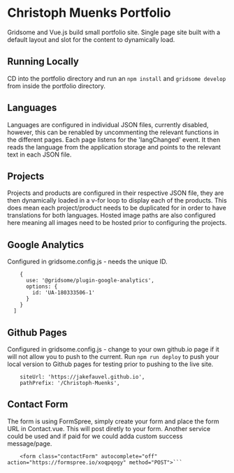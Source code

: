 # Christoph Muenks Portfolio

Gridsome and Vue.js build small portfolio site. Single page site built with a default layout and slot for the content to dynamically load.

## Running Locally
CD into the portfolio directory and run an `npm install` and `gridsome develop` from inside the portfolio directory.

## Languages
Languages are configured in individual JSON files, currently disabled, however, this can be renabled by uncommenting the relevant functions in the different pages. Each page listens for the 'langChanged' event. It then reads the language from the application storage and points to the relevant text in each JSON file.


## Projects
Projects and products are configured in their respective JSON file, they are then dynamically loaded in a v-for loop to display each of the products. This does mean each project/product needs to be duplicated for in order to have translations for both languages. Hosted image paths are also configured here meaning all images need to be hosted prior to configuring the projects.

## Google Analytics

Configured in gridsome.config.js - needs the unique ID.

```plugins: [
    {
      use: '@gridsome/plugin-google-analytics',
      options: {
        id: 'UA-180333506-1'
      }
    }
  ]
```

## Github Pages
Configured in gridsome.config.js - change to your own github.io page if it will not allow you to push to the current. Run `npm run deploy` to push your local version to Github pages for testing prior to pushing to the live site.

``` 
    siteUrl: 'https://jakefauvel.github.io',
    pathPrefix: '/Christoph-Muenks',
```

## Contact Form

The form is using FormSpree, simply create your form and place the form URL in Contact.vue. This will post diretly to your form. Another service could be used and if paid for we could adda custom success message/page.

```                
    <form class="contactForm" autocomplete="off" action="https://formspree.io/xoqpqogy" method="POST">```
```
